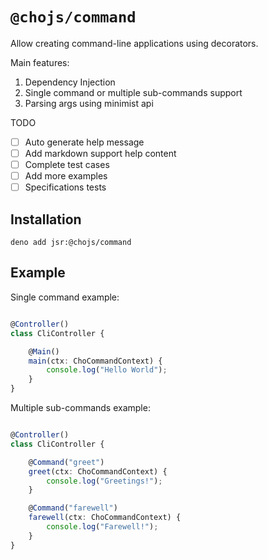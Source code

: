 # `@chojs/command`

Allow creating command-line applications using decorators.

Main features:

1. Dependency Injection
2. Single command or multiple sub-commands support
3. Parsing args using minimist api

TODO

- [ ] Auto generate help message
- [ ] Add markdown support help content
- [ ] Complete test cases
- [ ] Add more examples
- [ ] Specifications tests

## Installation

```shell
deno add jsr:@chojs/command
```

## Example

Single command example:

```ts

@Controller()
class CliController {

    @Main()
    main(ctx: ChoCommandContext) {
        console.log("Hello World");
    }
}
```

Multiple sub-commands example:

```ts

@Controller()
class CliController {

    @Command("greet")
    greet(ctx: ChoCommandContext) {
        console.log("Greetings!");
    }

    @Command("farewell")
    farewell(ctx: ChoCommandContext) {
        console.log("Farewell!");
    }
}
```
